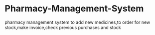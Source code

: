 # Pharmacy-Management-System
pharmacy management system to add new medicines,to order for new stock,make invoice,check previous purchases and stock
